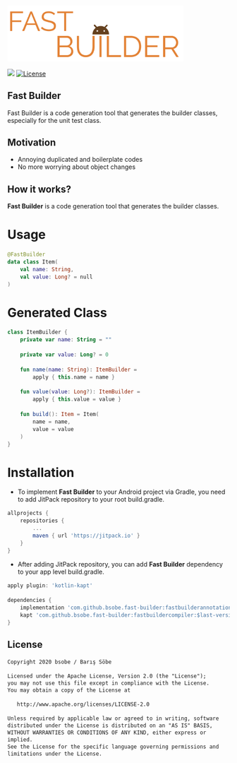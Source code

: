 <img src="https://raw.githubusercontent.com/bsobe/fast-builder/master/images/logo.png" width="400"/>

[![](https://jitpack.io/v/bsobe/fast-builder.svg)](https://jitpack.io/#bsobe/fast-builder) [![License](https://img.shields.io/badge/License-Apache%202.0-blue.svg)](https://opensource.org/licenses/Apache-2.0)

## Fast Builder
Fast Builder is a code generation tool that generates the builder classes, especially for the unit test class.

## Motivation
* Annoying duplicated and boilerplate codes
* No more worrying about object changes

## How it works?
**Fast Builder** is a code generation tool that generates the builder classes.

# Usage
```kotlin
@FastBuilder
data class Item(
    val name: String,
    val value: Long? = null
)
```

# Generated Class
```kotlin
class ItemBuilder {
	private var name: String = ""

	private var value: Long? = 0

	fun name(name: String): ItemBuilder =
		apply { this.name = name }

	fun value(value: Long?): ItemBuilder =
		apply { this.value = value }

	fun build(): Item = Item(
		name = name,
		value = value
	)
}
```

# Installation
 - To implement **Fast Builder** to your Android project via Gradle, you need to add JitPack repository to your root build.gradle.
```gradle
allprojects {
    repositories {
        ...
        maven { url 'https://jitpack.io' }
    }
}
```
 - After adding JitPack repository, you can add **Fast Builder** dependency to your app level build.gradle.
```gradle
apply plugin: 'kotlin-kapt'

dependencies {
    implementation 'com.github.bsobe.fast-builder:fastbuilderannotations:$last-version'
    kapt 'com.github.bsobe.fast-builder:fastbuildercompiler:$last-version'
}
```

License
--------
    Copyright 2020 bsobe / Barış Söbe

    Licensed under the Apache License, Version 2.0 (the "License");
    you may not use this file except in compliance with the License.
    You may obtain a copy of the License at

       http://www.apache.org/licenses/LICENSE-2.0

    Unless required by applicable law or agreed to in writing, software
    distributed under the License is distributed on an "AS IS" BASIS,
    WITHOUT WARRANTIES OR CONDITIONS OF ANY KIND, either express or implied.
    See the License for the specific language governing permissions and
    limitations under the License.
